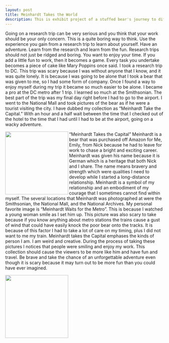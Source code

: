 ```yaml
---
layout: post
title: Meinhardt Takes the World
description: This is exhibit project of a stuffed bear's journey to different place around the US and the world with his human Emily
---
```

Going on a research trip can be very serious and you think that your work should be your only concern. This is a quite boring way to think. Use the experience you gain from a research trip to learn about yourself. Have an adventure. Learn from the research and learn from the fun. Research trips should not just be ridged and boring. You want to enjoy your time. If you add a little fun to work, then it becomes a game. Every task you undertake becomes a piece of cake like Mary Poppins once said. 
I took a research trip to DC. This trip was scary because I was without anyone that I know, and it was quite lonely. It is because I was going to be alone that I took a bear that was given to me, so I had some form of company. Once I found a way to enjoy myself during my trip it became so much easier to be alone. I became a pro at the DC metro after 1 trip. I learned so much at the Smithsonian. The best part of the trip was my final day right before I had to go to the airport. I went to the National Mall and took pictures of the bear as if he were a tourist visiting the city. I have dubbed my collection as “Meinhardt Take the Capital.” With an hour and a half wait between the time that I checked out of the hotel to the time that I had until I had to be at the airport, going on a wacky adventure. 	


<img src="/Historian/assets\images\meinhardt1.jpg" align= "left" width="200px">



“Meinhardt Takes the Capital”
Meinhardt is a bear that was purchased off Amazon for Me, Emily, from Nick because he had to leave for work to chase a bright and exciting career. Meinhardt was given his name because it is German which is a heritage that both Nick and I share. The name means bravery and strength which were qualities I need to develop while I started a long-distance relationship. Meinhardt is a symbol of my relationship and an embodiment of my courage that I sometimes cannot find within myself.
The several locations that Meinhardt was photographed at were the Smithsonian, the National Mall, and the National Archives. My personal favorite image is “Meinhardt Waits for the Metro”. This is because I watched a young woman smile as I set him up. This picture was also scary to take because if you know anything about metro stations the trains cause a gust of wind that could have easily knock the poor bear onto the tracks. It is because of this factor I had to take a lot of care on my timing, plus I did not want to me my train.
Meinhardt takes the Capital emphases the kinds of person I am. I am weird and creative. During the process of taking these pictures I notices that people were smiling and enjoy my work. This collection should cause the viewers to be more like him and have fun and travel. Be brave and take the chance of an unforgettable adventure even though it is scary because it may turn out to be more fun than you could have ever imagined.

<img src="/Historian/assets\images\meinhardt2.jpg" align= "left" width="200px">